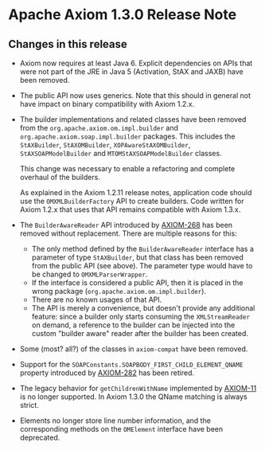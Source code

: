 Apache Axiom 1.3.0 Release Note
===============================

Changes in this release
-----------------------

*   Axiom now requires at least Java 6. Explicit dependencies on APIs that were
    not part of the JRE in Java 5 (Activation, StAX and JAXB) have been removed.

*   The public API now uses generics. Note that this should in general not have
    impact on binary compatibility with Axiom 1.2.x.

*   The builder implementations and related classes have been removed from the
    `org.apache.axiom.om.impl.builder` and `org.apache.axiom.soap.impl.builder`
    packages. This includes the `StAXBuilder`, `StAXOMBuilder`,
    `XOPAwareStAXOMBuilder`, `StAXSOAPModelBuilder` and `MTOMStAXSOAPModelBuilder`
    classes.

    This change was necessary to enable a refactoring and complete overhaul of
    the builders.

    As explained in the Axiom 1.2.11 release notes, application code
    should use the `OMXMLBuilderFactory` API to create builders. Code written for
    Axiom 1.2.x that uses that API remains compatible with Axiom 1.3.x.

*   The `BuilderAwareReader` API introduced by [AXIOM-268][] has been removed
    without replacement. There are multiple reasons for this:

    *   The only method defined by the `BuilderAwareReader` interface has a
        parameter of type `StAXBuilder`, but that class has been removed from
        the public API (see above). The parameter type would have to be changed
        to `OMXMLParserWrapper`.
    *   If the interface is considered a public API, then it is placed in the
        wrong package (`org.apache.axiom.om.impl.builder`).
    *   There are no known usages of that API.
    *   The API is merely a convenience, but doesn't provide any additional
        feature: since a builder only starts consuming the `XMLStreamReader` on
        demand, a reference to the builder can be injected into the custom
        "builder aware" reader after the builder has been created.

[AXIOM-268]: https://issues.apache.org/jira/browse/AXIOM-268

*   Some (most? all?) of the classes in `axiom-compat` have been removed.

*   Support for the `SOAPConstants.SOAPBODY_FIRST_CHILD_ELEMENT_QNAME` property
    introduced by [AXIOM-282][] has been retired.

[AXIOM-282]: https://issues.apache.org/jira/browse/AXIOM-282

*   The legacy behavior for `getChildrenWithName` implemented by [AXIOM-11][]
    is no longer supported. In Axiom 1.3.0 the QName matching is always strict.

[AXIOM-11]: https://issues.apache.org/jira/browse/AXIOM-11

*   Elements no longer store line number information, and the corresponding
    methods on the `OMElement` interface have been deprecated.
